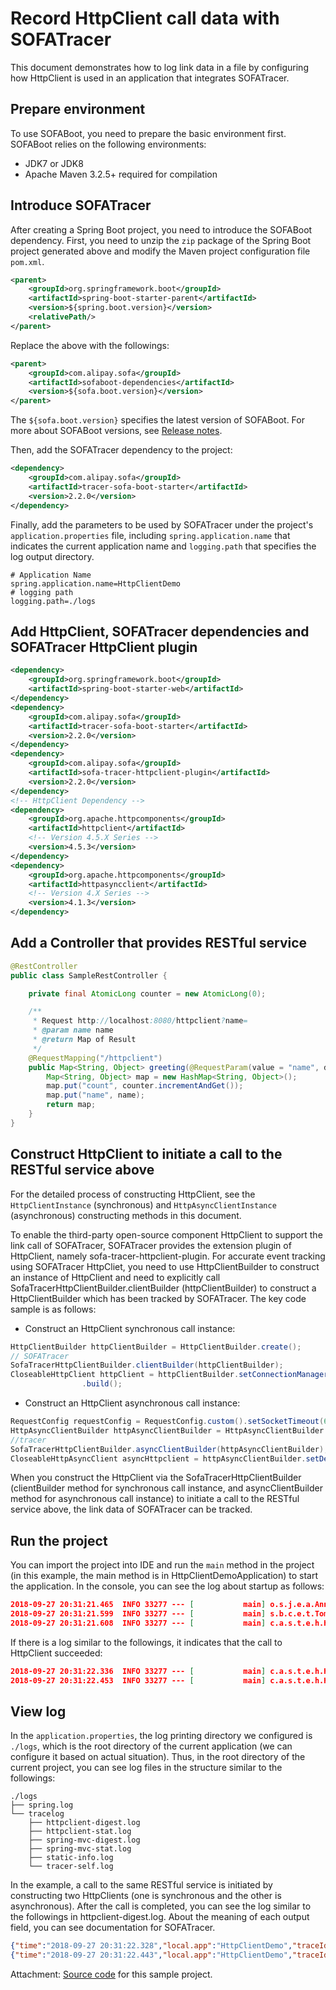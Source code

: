 # Record HttpClient call data with SOFATracer

This document demonstrates how to log link data in a file by configuring how HttpClient is used in an application that integrates SOFATracer.

## Prepare environment

To use SOFABoot, you need to prepare the basic environment first. SOFABoot relies on the following environments:
- JDK7 or JDK8
- Apache Maven 3.2.5+ required for compilation

## Introduce SOFATracer

After creating a Spring Boot project, you need to introduce the SOFABoot dependency. First, you need to unzip the `zip` package of the Spring Boot project generated above and modify the Maven project configuration file `pom.xml`.

```xml
<parent>
    <groupId>org.springframework.boot</groupId>
    <artifactId>spring-boot-starter-parent</artifactId>
    <version>${spring.boot.version}</version>
    <relativePath/>
</parent>
```

Replace the above with the followings:

```xml
<parent>
    <groupId>com.alipay.sofa</groupId>
    <artifactId>sofaboot-dependencies</artifactId>
    <version>${sofa.boot.version}</version>
</parent>
```
The `${sofa.boot.version}` specifies the latest version of SOFABoot. For more about SOFABoot versions, see [Release notes](https://github.com/alipay/sofa-boot/releases). 

Then, add the SOFATracer dependency to the project:

```xml
<dependency>
    <groupId>com.alipay.sofa</groupId>
    <artifactId>tracer-sofa-boot-starter</artifactId>
    <version>2.2.0</version>
</dependency>
```

Finally, add the parameters to be used by SOFATracer under the project's `application.properties` file, including `spring.application.name` that indicates the current application name and `logging.path` that specifies the log output directory.

```properties
# Application Name
spring.application.name=HttpClientDemo
# logging path
logging.path=./logs
```

## Add HttpClient, SOFATracer dependencies and SOFATracer HttpClient plugin

```xml
<dependency>
    <groupId>org.springframework.boot</groupId>
    <artifactId>spring-boot-starter-web</artifactId>
</dependency>
<dependency>
    <groupId>com.alipay.sofa</groupId>
    <artifactId>tracer-sofa-boot-starter</artifactId>
    <version>2.2.0</version>
</dependency>
<dependency>
    <groupId>com.alipay.sofa</groupId>
    <artifactId>sofa-tracer-httpclient-plugin</artifactId>
    <version>2.2.0</version>
</dependency>
<!-- HttpClient Dependency -->
<dependency>
    <groupId>org.apache.httpcomponents</groupId>
    <artifactId>httpclient</artifactId>
    <!-- Version 4.5.X Series -->
    <version>4.5.3</version>
</dependency>
<dependency>
    <groupId>org.apache.httpcomponents</groupId>
    <artifactId>httpasyncclient</artifactId>
    <!-- Version 4.X Series -->
    <version>4.1.3</version>
</dependency>
```


## Add a Controller that provides RESTful service

```java
@RestController
public class SampleRestController {

    private final AtomicLong counter = new AtomicLong(0);

    /**
     * Request http://localhost:8080/httpclient?name=
     * @param name name
     * @return Map of Result
     */
    @RequestMapping("/httpclient")
    public Map<String, Object> greeting(@RequestParam(value = "name", defaultValue = "httpclient") String name) {
        Map<String, Object> map = new HashMap<String, Object>();
        map.put("count", counter.incrementAndGet());
        map.put("name", name);
        return map;
    }
}
```


## Construct HttpClient to initiate a call to the RESTful service above

For the detailed process of constructing HttpClient, see the `HttpClientInstance` (synchronous) and `HttpAsyncClientInstance` (asynchronous) constructing methods in this document.

To enable the third-party open-source component HttpClient to support the link call of SOFATracer, SOFATracer provides the extension plugin of HttpClient, namely sofa-tracer-httpclient-plugin. For accurate event tracking using SOFATracer HttpCliet, you need to use HttpClientBuilder to construct an instance of HttpClient and need to explicitly call SofaTracerHttpClientBuilder.clientBuilder (httpClientBuilder) to construct a HttpClientBuilder which has been tracked by SOFATracer. The key code sample is as follows:

* Construct an HttpClient synchronous call instance:

```java
HttpClientBuilder httpClientBuilder = HttpClientBuilder.create();
// SOFATracer
SofaTracerHttpClientBuilder.clientBuilder(httpClientBuilder);
CloseableHttpClient httpClient = httpClientBuilder.setConnectionManager(connManager).disableAutomaticRetries()
                .build();
```

* Construct an HttpClient asynchronous call instance:

```java
RequestConfig requestConfig = RequestConfig.custom().setSocketTimeout(6000).setConnectTimeout(6000).setConnectionRequestTimeout(6000).build();
HttpAsyncClientBuilder httpAsyncClientBuilder = HttpAsyncClientBuilder.create();
//tracer
SofaTracerHttpClientBuilder.asyncClientBuilder(httpAsyncClientBuilder);
CloseableHttpAsyncClient asyncHttpclient = httpAsyncClientBuilder.setDefaultRequestConfig(requestConfig).build();
```

When you construct the HttpClient via the SofaTracerHttpClientBuilder (clientBuilder method for synchronous call instance, and asyncClientBuilder method for asynchronous call instance) to initiate a call to the RESTful service above, the link data of SOFATracer can be tracked.

## Run the project

You can import the project into IDE and run the `main` method in the project (in this example, the main method is in HttpClientDemoApplication) to start the application. In the console, you can see the log about startup as follows:

```json
2018-09-27 20:31:21.465  INFO 33277 --- [           main] o.s.j.e.a.AnnotationMBeanExporter        : Registering beans for JMX exposure on startup
2018-09-27 20:31:21.599  INFO 33277 --- [           main] s.b.c.e.t.TomcatEmbeddedServletContainer : Tomcat started on port(s): 8080 (http)
2018-09-27 20:31:21.608  INFO 33277 --- [           main] c.a.s.t.e.h.HttpClientDemoApplication    : Started HttpClientDemoApplication in 5.949 seconds (JVM running for 6.573)
```

If there is a log similar to the followings, it indicates that the call to HttpClient succeeded:

```json
2018-09-27 20:31:22.336  INFO 33277 --- [           main] c.a.s.t.e.h.HttpClientDemoApplication    : Response is {"count":1,"name":"httpclient"}
2018-09-27 20:31:22.453  INFO 33277 --- [           main] c.a.s.t.e.h.HttpClientDemoApplication    : Async Response is {"count":2,"name":"httpclient"}
```


## View log

In the `application.properties`, the log printing directory we configured is `./logs`, which is the root directory of the current application (we can configure it based on actual situation). Thus, in the root directory of the current project, you can see log files in the structure similar to the followings:

```
./logs
├── spring.log
└── tracelog
    ├── httpclient-digest.log
    ├── httpclient-stat.log
    ├── spring-mvc-digest.log
    ├── spring-mvc-stat.log
    ├── static-info.log
    └── tracer-self.log

```

In the example, a call to the same RESTful service is initiated by constructing two HttpClients (one  is synchronous and the other is asynchronous). After the call is completed, you can see the log similar to the followings in httpclient-digest.log. About the meaning of each output field, you can see documentation for SOFATracer.

```json
{"time":"2018-09-27 20:31:22.328","local.app":"HttpClientDemo","traceId":"0a0fe8801538051482054100133277","spanId":"0","request.url":"http://localhost:8080/httpclient","method":"GET","result.code":"200","req.size.bytes":0,"resp.size.bytes":-1,"time.cost.milliseconds":274,"current.thread.name":"main","remote.app":"","baggage":""}
{"time":"2018-09-27 20:31:22.443","local.app":"HttpClientDemo","traceId":"0a0fe8801538051482410100233277","spanId":"0","request.url":"http://localhost:8080/httpclient","method":"GET","result.code":"200","req.size.bytes":0,"resp.size.bytes":-1,"time.cost.milliseconds":33,"current.thread.name":"I/O dispatcher 1","remote.app":"","baggage":""}
```

Attachment: [Source code](https://github.com/alipay/sofa-tracer/tree/master/tracer-samples/tracer-sample-with-httpclient) for this sample project.


